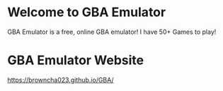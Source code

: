 # Welcome to GBA Emulator

GBA Emulator is a free, online GBA emulator! I have 50+ Games to play!

# GBA Emulator Website

https://browncha023.github.io/GBA/
